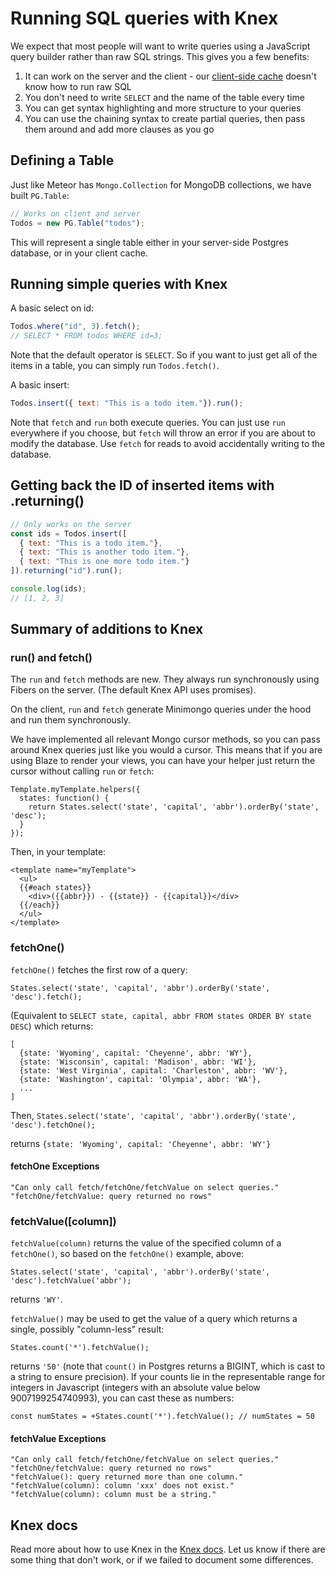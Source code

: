 <h1>Running SQL queries with Knex</h1>

We expect that most people will want to write queries using a JavaScript query builder rather than raw SQL strings. This gives you a few benefits:

1. It can work on the server and the client - our [client-side cache](client.md) doesn't know how to run raw SQL
2. You don't need to write `SELECT` and the name of the table every time
3. You can get syntax highlighting and more structure to your queries
4. You can use the chaining syntax to create partial queries, then pass them around and add more clauses as you go

## Defining a Table

Just like Meteor has `Mongo.Collection` for MongoDB collections, we have built `PG.Table`:

```js
// Works on client and server
Todos = new PG.Table("todos");
```

This will represent a single table either in your server-side Postgres database, or in your client cache.

## Running simple queries with Knex

A basic select on id:

```js
Todos.where("id", 3).fetch();
// SELECT * FROM todos WHERE id=3;
```

Note that the default operator is `SELECT`. So if you want to just get all of the items in a table, you can simply run `Todos.fetch()`.

A basic insert:

```js
Todos.insert({ text: "This is a todo item."}).run();
```

Note that `fetch` and `run` both execute queries. You can just use `run` everywhere if you choose, but `fetch` will throw an error if you are about to modify the database. Use `fetch` for reads to avoid accidentally writing to the database.

## Getting back the ID of inserted items with .returning()

```js
// Only works on the server
const ids = Todos.insert([
  { text: "This is a todo item."},
  { text: "This is another todo item."},
  { text: "This is one more todo item."}
]).returning("id").run();

console.log(ids);
// [1, 2, 3]
```

## Summary of additions to Knex

### run() and fetch()

The `run` and `fetch` methods are new. They always run synchronously using Fibers on the server. (The default Knex API uses promises).

On the client, `run` and `fetch` generate Minimongo queries under the hood and run them synchronously.

We have implemented all relevant Mongo cursor methods, so you can pass around Knex queries just like you would a cursor. This means that if you are using Blaze to render your views, you can have your helper just return the cursor without calling `run` or `fetch`:

    Template.myTemplate.helpers({
      states: function() {
        return States.select('state', 'capital', 'abbr').orderBy('state', 'desc');
      }
    });

Then, in your template:

    <template name="myTemplate">
      <ul>
      {{#each states}}
        <div>({{abbr}}) - {{state}} - {{capital}}</div>
      {{/each}}
      </ul>
    </template>

### fetchOne()

`fetchOne()` fetches the first row of a query:

    States.select('state', 'capital', 'abbr').orderBy('state', 'desc').fetch();

(Equivalent to `SELECT state, capital, abbr FROM states ORDER BY state DESC`) which
returns:

    [
      {state: 'Wyoming', capital: 'Cheyenne', abbr: 'WY'},
      {state: 'Wisconsin', capital: 'Madison', abbr: 'WI'},
      {state: 'West Virginia', capital: 'Charleston', abbr: 'WV'},
      {state: 'Washington', capital: 'Olympia', abbr: 'WA'},
      ...
    ]

Then, `States.select('state', 'capital', 'abbr').orderBy('state', 'desc').fetchOne();`

returns `{state: 'Wyoming', capital: 'Cheyenne', abbr: 'WY'}`

#### fetchOne Exceptions

    "Can only call fetch/fetchOne/fetchValue on select queries."
    "fetchOne/fetchValue: query returned no rows"

### fetchValue([column])

`fetchValue(column)` returns the value of the specified column of a `fetchOne()`, so based on the `fetchOne()`
example, above:

    States.select('state', 'capital', 'abbr').orderBy('state', 'desc').fetchValue('abbr');

returns `'WY'`.

`fetchValue()` may be used to get the value of a query which returns a single, possibly "column-less" result:

    States.count('*').fetchValue();

returns `'50'` (note that `count()` in Postgres returns a BIGINT, which is cast to a string to ensure precision).
If your counts lie in the representable range for integers in Javascript (integers with an absolute value below
9007199254740993), you can cast these as numbers:

    const numStates = +States.count('*').fetchValue(); // numStates = 50

#### fetchValue Exceptions

    "Can only call fetch/fetchOne/fetchValue on select queries."
    "fetchOne/fetchValue: query returned no rows"
    "fetchValue(): query returned more than one column."
    "fetchValue(column): column 'xxx' does not exist."
    "fetchValue(column): column must be a string."

## Knex docs

Read more about how to use Knex in the [Knex docs](http://knexjs.org/). Let us know if there are some thing that don't work, or if we failed to document some differences.
